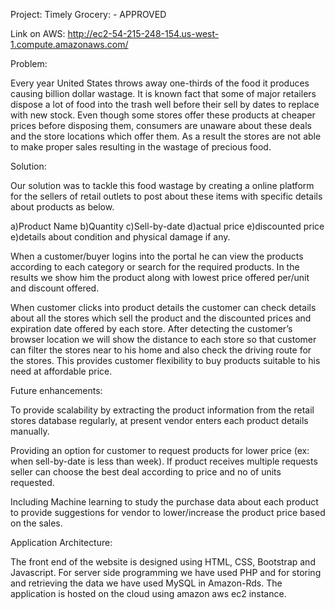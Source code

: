 Project: Timely Grocery: - APPROVED

Link on AWS:  http://ec2-54-215-248-154.us-west-1.compute.amazonaws.com/

Problem:

Every year United States throws away one-thirds of the food it produces causing billion dollar wastage. It is known fact that some of major retailers dispose a lot of food into the trash well before their sell by dates to replace with new stock. Even though some stores offer these products at cheaper prices before disposing them, consumers are unaware about these deals and the store locations which offer them. As a result the stores are not able to make proper sales resulting in the wastage of precious food.

Solution:

Our solution was to tackle this food wastage by creating a online platform for the sellers of retail outlets to post about these items with specific details about products as below.

a)Product Name b)Quantity c)Sell-by-date d)actual price e)discounted price e)details about condition and physical damage if any.

When a customer/buyer logins into the portal he can view the products according to each category or search for the required products. In the results we show him the product along with lowest price offered per/unit and discount offered.

When customer clicks into product details the customer can check details about all the stores which sell the product and the discounted prices and expiration date offered by each store. After detecting the customer’s browser location we will show the distance to each store so that customer can filter the stores near to his home and also check the driving route for the stores. This provides customer flexibility to buy products suitable to his need at affordable price.


Future enhancements:

To provide scalability by extracting the product information from the retail stores database regularly, at present vendor enters each product details manually.

Providing an option for customer to request products for lower price (ex: when sell-by-date is less than week). If product receives multiple requests seller can choose the best deal according to price and no of units requested.

Including Machine learning to study the purchase data about each product to provide suggestions for vendor to lower/increase the product price based on the sales.

Application Architecture:

The front end of the website is designed using HTML, CSS, Bootstrap and Javascript. For server side programming we have used PHP and for storing and retrieving the data we have used MySQL in Amazon-Rds. The application is hosted on the cloud using amazon aws ec2 instance.
